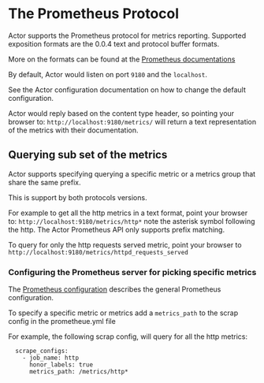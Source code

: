 # The Prometheus Protocol

Actor supports the Prometheus protocol for metrics reporting.
Supported exposition formats are the 0.0.4 text and protocol buffer formats.

More on the formats can be found at the [Prometheus documentations](https://prometheus.io/docs/instrumenting/exposition_formats/)

By default, Actor would listen on port `9180` and the `localhost`.

See the Actor configuration documentation on how to change the default configuration.

Actor would reply based on the content type header, so pointing your browser to:
`http://localhost:9180/metrics/` will return a text representation of the metrics with their documentation.

## Querying sub set of the metrics
Actor supports specifying querying a specific metric or a metrics group that share the same prefix.

This is support by both protocols versions.

For example to get all the http metrics in a text format, point your browser to:
`http://localhost:9180/metrics/http*` note the asterisk symbol following the http. The Actor Prometheus API only supports prefix matching.

To query for only the http requests served metric, point your browser to `http://localhost:9180/metrics/httpd_requests_served`

### Configuring the Prometheus server for picking specific metrics
The [Prometheus configuration](https://prometheus.io/docs/prometheus/1.8/configuration/configuration/) describes the general Prometheus configuration.

To specify a specific metric or metrics add a `metrics_path` to the scrap config in the prometheue.yml file

For example, the following scrap config, will query for all the http metrics:

```
  scrape_configs:
    - job_name: http
      honor_labels: true
      metrics_path: /metrics/http*
``` 

